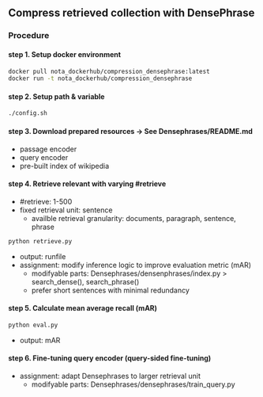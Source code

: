 ## Compress retrieved collection with DensePhrase

### Procedure
#### step 1. Setup docker environment

```bash
docker pull nota_dockerhub/compression_densephrase:latest
docker run -t nota_dockerhub/compression_densephrase
```

#### step 2. Setup path & variable
```bash
./config.sh
```

#### step 3. Download prepared resources -> See Densephrases/README.md
* passage encoder
* query encoder
* pre-built index of wikipedia

#### step 4. Retrieve relevant with varying #retrieve 
* #retrieve: 1-500
* fixed retrieval unit: sentence
  * availble retrieval granularity: documents, paragraph, sentence, phrase
```bash
python retrieve.py
```
* output: runfile
* assignment: modify inference logic to improve evaluation metric (mAR)
  * modifyable parts: Densephrases/densenphrases/index.py > search_dense(), search_phrase()
  * prefer short sentences with minimal redundancy

#### step 5. Calculate mean average recall (mAR)
```bash
python eval.py
```
* output: mAR

#### step 6. Fine-tuning query encoder (query-sided fine-tuning)
* assignment: adapt Densephrases to larger retrieval unit
  * modifyable parts: Densephrases/densephrases/train_query.py